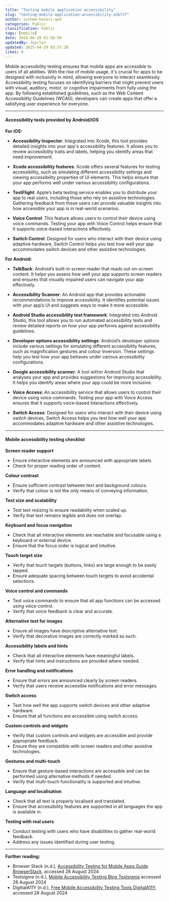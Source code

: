 ```yaml
---
title: "Testing mobile application accessibility"
slug: "testing-mobile-application-accessibility-a3b71f"
author: sushma-hazari-qed
categories: Public
classification: Public
tags: [mobile]
date: 2024-08-28 01:58:50 
updatedBy: Joyclyn
updated: 2025-04-29 03:57:20 
likes: 0
---
```


Mobile accessibility testing ensures that mobile apps are accessible to users of all abilities. With the rise of mobile usage, it's crucial for apps to be designed with inclusivity in mind, allowing everyone to interact seamlessly. Accessibility testing focuses on identifying barriers that might prevent users with visual, auditory, motor, or cognitive impairments from fully using the app. By following established guidelines, such as the Web Content Accessibility Guidelines (WCAG), developers can create apps that offer a satisfying user experience for everyone.

***
#### Accessibility tools provided by Android/iOS

**For iOS:**

- **Accessibility Inspector**: Integrated into Xcode, this tool provides detailed insights into your app's accessibility features. It allows you to review accessibility traits and labels, helping you identify areas that need improvement.

- **Xcode accessibility features**: Xcode offers several features for testing accessibility, such as simulating different accessibility settings and viewing accessibility properties of UI elements. This helps ensure that your app performs well under various accessibility configurations.

- **TestFlight**: Apple’s beta testing service enables you to distribute your app to real users, including those who rely on assistive technologies. Gathering feedback from these users can provide valuable insights into how accessible your app is in real-world scenarios.

- **Voice Control**: This feature allows users to control their device using voice commands. Testing your app with Voice Control helps ensure that it supports voice-based interactions effectively.

- **Switch Control**: Designed for users who interact with their device using adaptive hardware, Switch Control helps you test how well your app accommodates switch devices and other assistive technologies.

**For Android:**

- **TalkBack**: Android’s built-in screen reader that reads out on-screen content. It helps you assess how well your app supports screen readers and ensures that visually impaired users can navigate your app effectively.

- **Accessibility Scanner**: An Android app that provides actionable recommendations to improve accessibility. It identifies potential issues with your app’s UI and suggests ways to make it more accessible.

- **Android Studio accessibility test framework**: Integrated into Android Studio, this tool allows you to run automated accessibility tests and review detailed reports on how your app performs against accessibility guidelines.

- **Developer options accessibility settings**: Android’s developer options include various settings for simulating different accessibility features, such as magnification gestures and colour inversion. These settings help you test how your app behaves under various accessibility configurations.

- **Google accessibility scanner**: A tool within Android Studio that analyses your app and provides suggestions for improving accessibility. It helps you identify areas where your app could be more inclusive.

- **Voice Access**: An accessibility service that allows users to control their device using voice commands. Testing your app with Voice Access ensures that it supports voice-based interactions effectively.

- **Switch Access**: Designed for users who interact with their device using switch devices, Switch Access helps you test how well your app accommodates adaptive hardware and other assistive technologies.


***
#### **Mobile accessibility testing checklist**

**Screen reader support**
* Ensure interactive elements are announced with appropriate labels.
* Check for proper reading order of content.

**Colour contrast**
* Ensure sufficient contrast between text and background colours.
* Verify that colour is not the only means of conveying information.

**Text size and scalability**
* Test text resizing to ensure readability when scaled up.
* Verify that text remains legible and does not overlap.

**Keyboard and focus navigation**
* Check that all interactive elements are reachable and focusable using a keyboard or external device.
* Ensure that the focus order is logical and intuitive.

**Touch target size**
* Verify that touch targets (buttons, links) are large enough to be easily tapped.
* Ensure adequate spacing between touch targets to avoid accidental selections.

**Voice control and commands**
* Test voice commands to ensure that all app functions can be accessed using voice control.
* Verify that voice feedback is clear and accurate.

**Alternative text for images**
* Ensure all images have descriptive alternative text.
* Verify that decorative images are correctly marked as such.

**Accessibility labels and hints**
* Check that all interactive elements have meaningful labels.
* Verify that hints and instructions are provided where needed.

**Error handling and notifications**
* Ensure that errors are announced clearly by screen readers.
* Verify that users receive accessible notifications and error messages.

**Switch access**
* Test how well the app supports switch devices and other adaptive hardware.
* Ensure that all functions are accessible using switch access.

**Custom controls and widgets**
* Verify that custom controls and widgets are accessible and provide appropriate feedback.
* Ensure they are compatible with screen readers and other assistive technologies.

**Gestures and multi-touch**
* Ensure that gesture-based interactions are accessible and can be performed using alternative methods if needed.
* Verify that multi-touch functionality is supported and intuitive.

**Language and localisation**
* Check that all text is properly localised and translated.
* Ensure that accessibility features are supported in all languages the app is available in.

**Testing with real users**
* Conduct testing with users who have disabilities to gather real-world feedback.
* Address any issues identified during user testing.

***

**Further reading:**

* Browser Stack (n.d.), [Accessibility Testing for Mobile Apps Guide BrowserStack](https://www.browserstack.com/guide/accessibility-testing-for-mobile-apps), accessed 28 August 2024
* Testsigma (n.d.), [Mobile Accessibility Testing Blog Testsigma](https://testsigma.com/blog/mobile-accessibility-testing/) accessed 28 August 2024
* DigitialA11Y (n.d.), [Free Mobile Accessibility Testing Tools DigitalA11Y](https://www.digitala11y.com/free-mobile-accessibility-testing-tools), accessed 28 August 2024